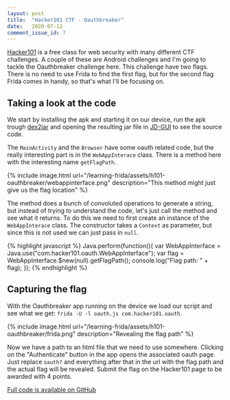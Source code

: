 ```yaml
---
layout: post
title:  "Hacker101 CTF - Oauthbreaker"
date:   2020-07-12
comment_issue_id: 7
---
```


[Hacker101](https://www.hacker101.com) is a free class for web security with many different CTF challenges. A couple of these are Android challenges and I'm going to tackle the Oauthbreaker challenge here. This challenge have two flags. There is no need to use Frida to find the first flag, but for the second flag Frida comes in handy, so that's what I'll be focusing on.

## Taking a look at the code

We start by installing the apk and starting it on our device, run the apk trough [dex2jar](https://github.com/pxb1988/dex2jar) and opening the resulting jar file in [JD-GUI](https://java-decompiler.github.io) to see the source code.

The `MainActivity` and the `Browser` have some oauth related code, but the really interesting part is in the `WebAppInterace` class. There is a method here with the interesting name `getFlagPath`.

{% include image.html url="/learning-frida/assets/h101-oauthbreaker/webappinterface.png" description="This method might just give us the flag location" %}

The method does a bunch of convoluted operations to generate a string, but instead of trying to understand the code, let's just call the method and see what it returns. To do this we need to first create an instance of the `WebAppInterace` class. The constructor takes a `Context` as parameter, but since this is not used we can just pass in `null`.

{% highlight javascript %}
Java.perform(function(){
  var WebAppInterface = Java.use("com.hacker101.oauth.WebAppInterface");
  var flag = WebAppInterface.$new(null).getFlagPath();
  console.log("Flag path: " + flag);
});
{% endhighlight %}

## Capturing the flag

With the Oauthbreaker app running on the device we load our script and see what we get: `frida -U -l oauth.js com.hacker101.oauth`.

{% include image.html url="/learning-frida/assets/h101-oauthbreaker/frida.png" description="Revealing the flag path" %}

Now we have a path to an html file that we need to use somewhere. Clicking on the "Authenticate" button in the app opens the associated oauth page. Just replace `oauth?` and everything after that in the url with the flag path and the actual flag will be revealed. Submit the flag on the Hacker101 page to be awarded with 4 points.

[Full code is available on GitHub](https://github.com/nibarius/learning-frida/blob/master/src/h101/oauth.js)


